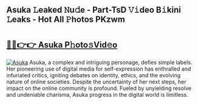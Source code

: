 ## Asuka 𝙻eaked 𝙽u𝚍e - Part-TsD 𝚅𝚒deo B𝚒kini 𝙻eaks - Hot All 𝙿hotos PKzwm

# <h2><a href="http://ld0anu6.urlbe.top/?page=Asuka">🔗🔗👉👉 Asuka P𝚑oto𝚜Vid𝚎o</a></h2>

[![Asuka](https://i.imgur.com/eBuTRDB.gif)](http://ld0anu6.urlbe.top/?page=Asuka)
Asuka, a complex and intriguing personage, defies simple labels. Her pioneering use of digital media for self-expression has enthralled and infuriated critics, igniting debates on identity, ethics, and the evolving nature of online societies. Despite the uncertainty of her next steps, her impact on the online community is profound. Fueled by unyielding resolve and undeniable charisma, Asuka progress in the digital world is limitless.

